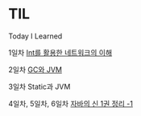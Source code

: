 # TIL
Today I Learned

1일차
[Int를 활용한 네트워크의 이해](https://github.com/chyn00/TIL/blob/main/Java/%5BDay1%5D%20Int%EB%A5%BC%20%ED%99%9C%EC%9A%A9%ED%95%9C%20%EB%84%A4%ED%8A%B8%EC%9B%8C%ED%81%AC%EC%9D%98%20%EC%9D%B4%ED%95%B4.md)

2일차
[GC와 JVM](https://github.com/chyn00/TIL/blob/main/Java/GC.md)

3일차
Static과 JVM

4일차, 5일차, 6일차
[자바의 신 1권 정리 -1](https://github.com/chyn00/TIL/blob/main/Java/%5BDay4%2C5%2C6%5D%20(%EC%A7%84%ED%96%89%EC%A4%91)%EC%9E%90%EB%B0%94%EC%9D%98%20%EC%8B%A0%201%EA%B6%8C%20%EC%A0%95%EB%A6%AC.md)
